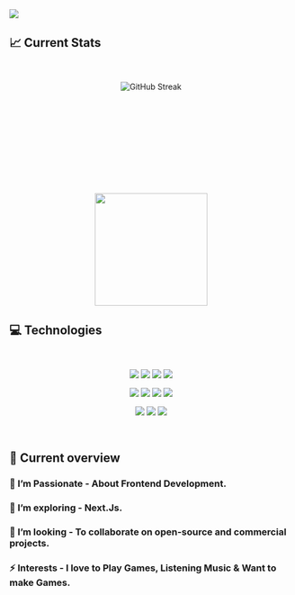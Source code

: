 <a href="https://www.facebook.com/mirhussainmurtaza/">
<img src="https://i.ibb.co/PhG0nsY/Github-Banner.png" />
</a>

## :chart_with_upwards_trend: Current Stats

<br />
<p align="center">
  <img src="https://streak-stats.demolab.com?user=Mohib75&theme=python-dark&border_radius=20&date_format=M%20j%5B%2C%20Y%5D&card_width=600&card_height=300" alt="GitHub Streak" />
</p>

<br><br><br><br><br><br><br><br><br>
  <p align=center>    
      <img height=200 align="center" src="https://github-readme-stats.vercel.app/api/top-langs/?username=Mohib75&layout=compact" />
  </p>

## :computer: Technologies

<br>
<p align="center">
<img src="https://github.com/mir-hussain/mir-hussain/blob/main/images/icons/HTML.png"/>
<img src="https://github.com/mir-hussain/mir-hussain/blob/main/images/icons/css.png"/>
<img src="https://github.com/mir-hussain/mir-hussain/blob/main/images/icons/JavaScript.png"/>
<img src="https://github.com/mir-hussain/mir-hussain/blob/main/images/icons/python.png"/>
</p>
<p align="center">
<img src="https://github.com/mir-hussain/mir-hussain/blob/main/images/icons/react.png"/>
<img src="https://github.com/mir-hussain/mir-hussain/blob/main/images/icons/tailwind.png"/>
<img src="https://github.com/mir-hussain/mir-hussain/blob/main/images/icons/Bootsrap.png"/>
<img src="https://github.com/mir-hussain/mir-hussain/blob/main/images/icons/firebase.png"/>
</p>
<p align="center">
<img src="https://github.com/mir-hussain/mir-hussain/blob/main/images/icons/node.png"/>
<img src="https://github.com/mir-hussain/mir-hussain/blob/main/images/icons/express.png"/>
<img src="https://github.com/mir-hussain/mir-hussain/blob/main/images/icons/mongo.png"/>
</p><br/>

## :eyes: Current overview

### 🔭 I’m Passionate - About Frontend Development. 
### 🌱 I’m exploring - Next.Js. 
### 👯 I’m looking - To collaborate on open-source and commercial projects. 
### ⚡ Interests - I love to Play Games, Listening Music & Want to make Games.


<br />
